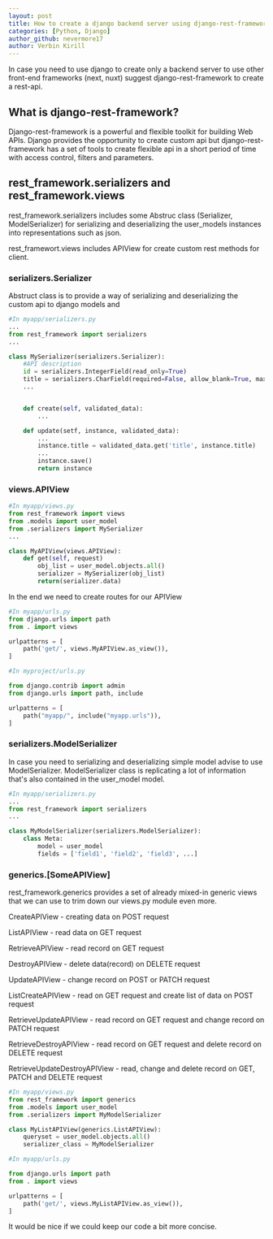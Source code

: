 ```yaml
---
layout: post
title: How to create a django backend server using django-rest-framework?
categories: [Python, Django]
author_github: nevermore17
author: Verbin Kirill
---
```


In case you need to use django to create only a backend server to use other front-end frameworks (next, nuxt) suggest django-rest-framework to create a rest-api.

## What is django-rest-framework?

Django-rest-framework is a powerful and flexible toolkit for building Web APIs. Django provides the opportunity to create custom api but django-rest-framework has a set of tools to create flexible api in a short period of time with access control, filters and parameters.

## rest_framework.serializers and rest_framework.views

rest_framework.serializers includes some Abstruc class (Serializer, ModelSerializer) for serializing and deserializing the user_models instances into representations such as json.

rest_framewort.views includes APIView for create custom rest methods for client.

### serializers.Serializer

Abstruct class is to provide a way of serializing and deserializing the custom api to django models and

```python
#In myapp/serializers.py
...
from rest_framework import serializers
...

class MySerializer(serializers.Serializer):
    #API description
    id = serializers.IntegerField(read_only=True)
    title = serializers.CharField(required=False, allow_blank=True, max_length=100)
    ...


    def create(self, validated_data):
        ...

    def update(setf, instance, validated_data):
        ...
        instance.title = validated_data.get('title', instance.title)
        ...
        instance.save()
        return instance

```

### views.APIView
```python
#In myapp/views.py
from rest_framework import views
from .models import user_model
from .serializers import MySerializer
...

class MyAPIView(views.APIView):
    def get(self, request)
        obj_list = user_model.objects.all()
        serializer = MySerializer(obj_list)
        return(serializer.data)

```

In the end we need to create routes for our APIView
```python
#In myapp/urls.py
from django.urls import path
from . import views

urlpatterns = [
    path('get/', views.MyAPIView.as_view()),
]
```
```python
#In myproject/urls.py

from django.contrib import admin
from django.urls import path, include

urlpatterns = [
    path("myapp/", include("myapp.urls")),
]
```

### serializers.ModelSerializer

In case you need to serializing and deserializing simple model advise to use ModelSerializer. ModelSerializer class is replicating a lot of information that's also contained in the user_model model.
```python
#In myapp/serializers.py
...
from rest_framework import serializers
...

class MyModelSerializer(serializers.ModelSerializer):
    class Meta:
        model = user_model
        fields = ['field1', 'field2', 'field3', ...]
```

### generics.[SomeAPIView]

rest_framework.generics provides a set of already mixed-in generic views that we can use to trim down our views.py module even more. 

CreateAPIView - creating data on POST request

ListAPIView - read data on GET request

RetrieveAPIView - read record on GET request

DestroyAPIView - delete data(record) on DELETE request

UpdateAPIView - change record on POST or PATCH request

ListCreateAPIView - read on GET request and create list of data on POST request

RetrieveUpdateAPIView - read record on GET request and change record on PATCH request

RetrieveDestroyAPIView - read record on GET request and delete record on DELETE request

RetrieveUpdateDestroyAPIView - read, change and delete record on GET, PATCH and DELETE request

```python
#In myapp/views.py
from rest_framework import generics
from .models import user_model
from .serializers import MyModelSerializer

class MyListAPIView(generics.ListAPIView):
    queryset = user_model.objects.all()
    serializer_class = MyModelSerializer

```
```python
#In myapp/urls.py

from django.urls import path
from . import views

urlpatterns = [
    path('get/', views.MyListAPIView.as_view()),
]

```

It would be nice if we could keep our code a bit more concise.
